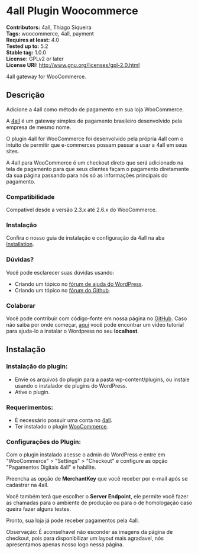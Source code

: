# 4all Plugin Woocommerce

**Contributors:** 4all, Thiago Siqueira <br/>
**Tags:** woocommerce, 4all, payment<br/>
**Requires at least:** 4.0<br/>
**Tested up to:** 5.2<br/>
**Stable tag:** 1.0.0<br/>
**License:** GPLv2 or later<br/>
**License URI:** http://www.gnu.org/licenses/gpl-2.0.html<br/>


4all gateway for WooCommerce.

## Descrição
Adicione a 4all como método de pagamento em sua loja WooCommerce.

A [4all](https://4all.com)  é um gateway simples de pagamento brasileiro desenvolvido pela empresa de mesmo nome.

O plugin 4all for WooCommerce foi desenvolvido pela própria 4all com o intuito de permitir que e-commerces possam passar a usar a 4all em seus sites.

A 4all para WooCommerce é um checkout direto que será adicionado na tela de pagamento para que seus clientes façam o pagamento diretamente da sua página passando para nós só as informações principais do pagamento.

### Compatibilidade
Compatível desde a versão 2.3.x até 2.6.x do WooCommerce.

### Instalação
Confira o nosso guia de instalação e configuração da 4all na aba [Installation](http://wordpress.org/plugins/4all/installation/).

### Dúvidas?

Você pode esclarecer suas dúvidas usando:

-   Criando um tópico no  [fórum de ajuda do WordPress](http://wordpress.org/support/plugin/4all).
-   Criando um tópico no  [fórum do Github](#).

### Colaborar

Você pode contribuir com código-fonte em nossa página no  [GitHub](#). Caso não saiba por onde começar, [aqui](https://www.youtube.com/watch?v=z8rLQsoUeHc) você pode encontrar um vídeo tutorial para ajuda-lo a instalar o Wordpress no seu **localhost**.

## Instalação

### Instalação do plugin:

-   Envie os arquivos do plugin para a pasta wp-content/plugins, ou instale usando o instalador de plugins do WordPress.
-   Ative o plugin.

### Requerimentos:

 - É necessário possuir uma conta no  [4all](https://4all.com).
 - Ter instalado o plugin [WooCommerce](http://wordpress.org/plugins/woocommerce/).

### Configurações do Plugin:

Com o plugin instalado acesse o admin do WordPress e entre em "WooCommerce" > "Settings" > "Checkout" e configure as opção "Pagamentos Digitais 4all" e habilite.

Preencha as opção de  **MerchantKey**  que você receber por e-mail após se cadastrar na 4all.

Você também terá que escolher o **Server Endpoint**, ele permite você fazer as chamadas para o ambiente de produção ou para o de homologação caso queira fazer alguns testes.

Pronto, sua loja já pode receber pagamentos pela 4all.

Observação: É aconselhavel não esconder as imagens da página de checkout, pois para disponibilizar um layout mais agradavel, nós apresentamos apenas nosso logo nessa página.

